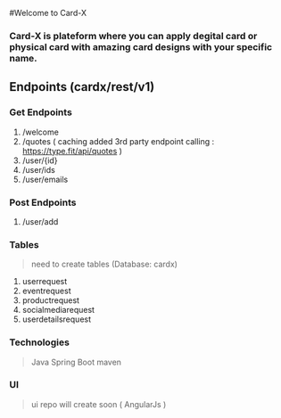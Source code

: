 #Welcome to Card-X

### Card-X is plateform where you can apply degital card or physical card with amazing card designs with your specific name.

## Endpoints (cardx/rest/v1)
### Get Endpoints

1. /welcome
2. /quotes ( caching added 3rd party endpoint calling : https://type.fit/api/quotes )
3. /user/{id}
4. /user/ids
5. /user/emails

### Post Endpoints
1. /user/add

### Tables
> need to create tables (Database: cardx)
1. userrequest
2. eventrequest
3. productrequest
4. socialmediarequest
5. userdetailsrequest

### Technologies
> Java
> Spring Boot
> maven

### UI
> ui repo will create soon ( AngularJs )